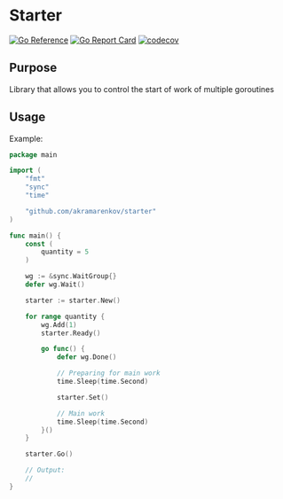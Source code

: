 # Starter

[![Go Reference](https://pkg.go.dev/badge/github.com/akramarenkov/starter.svg)](https://pkg.go.dev/github.com/akramarenkov/starter)
[![Go Report Card](https://goreportcard.com/badge/github.com/akramarenkov/starter)](https://goreportcard.com/report/github.com/akramarenkov/starter)
[![codecov](https://codecov.io/gh/akramarenkov/starter/branch/master/graph/badge.svg?token=kES7GDhxom)](https://codecov.io/gh/akramarenkov/starter)

## Purpose

Library that allows you to control the start of work of multiple goroutines

## Usage

Example:

```go
package main

import (
    "fmt"
    "sync"
    "time"

    "github.com/akramarenkov/starter"
)

func main() {
    const (
        quantity = 5
    )

    wg := &sync.WaitGroup{}
    defer wg.Wait()

    starter := starter.New()

    for range quantity {
        wg.Add(1)
        starter.Ready()

        go func() {
            defer wg.Done()

            // Preparing for main work
            time.Sleep(time.Second)

            starter.Set()

            // Main work
            time.Sleep(time.Second)
        }()
    }

    starter.Go()

    // Output:
    //
}
```
